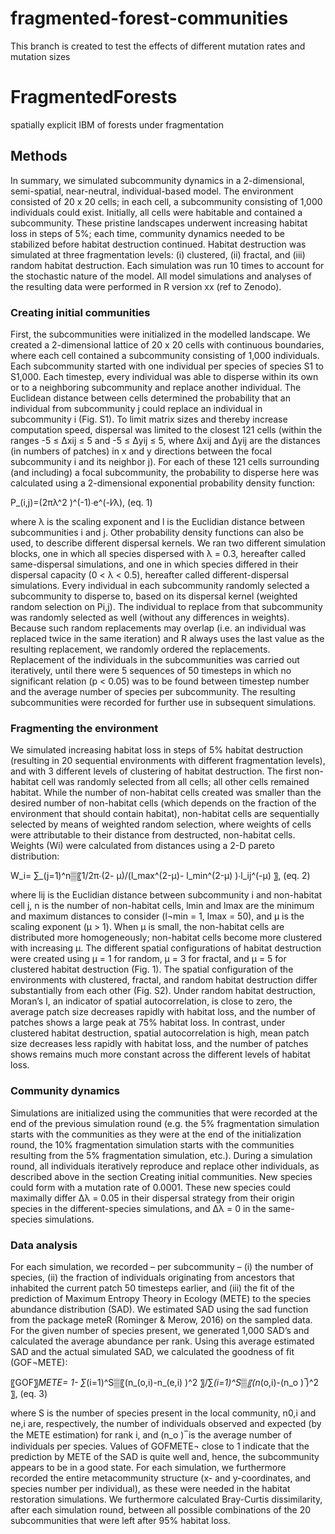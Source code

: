 # fragmented-forest-communities

This branch is created to test the effects of different mutation rates and mutation sizes

# FragmentedForests
spatially explicit IBM of forests under fragmentation

## Methods
In summary, we simulated subcommunity dynamics in a 2-dimensional, semi-spatial, near-neutral, individual-based model. The environment consisted of 20 x 20 cells; in each cell, a subcommunity consisting of 1,000 individuals could exist. Initially, all cells were habitable and contained a subcommunity. These pristine landscapes underwent increasing habitat loss in steps of 5%; each time, community dynamics needed to be stabilized before habitat destruction continued. Habitat destruction was simulated at three fragmentation levels: (i) clustered, (ii) fractal, and (iii) random habitat destruction. Each simulation was run 10 times to account for the stochastic nature of the model. All model simulations and analyses of the resulting data were performed in R version xx (ref to Zenodo). 

### Creating initial communities 
First, the subcommunities were initialized in the modelled landscape. We created a 2-dimensional lattice of 20 x 20 cells with continuous boundaries, where each cell contained a subcommunity consisting of 1,000 individuals. Each subcommunity started with one individual per species of species S1 to S1,000. Each timestep, every individual was able to disperse within its own or to a neighboring subcommunity and replace another individual. The Euclidean distance between cells determined the probability that an individual from subcommunity j could replace an individual in subcommunity i (Fig. S1). To limit matrix sizes and thereby increase computation speed, dispersal was limited to the closest 121 cells (within the ranges -5 ≤ Δxij ≤ 5 and -5 ≤ Δyij ≤ 5, where Δxij and Δyij are the distances (in numbers of patches) in x and y directions between the focal subcommunity i and its neighbor j). For each of these 121 cells surrounding (and including) a focal subcommunity, the probability to disperse here was calculated using a 2-dimensional exponential probability density function: 

 P_(i,j)=(2πλ^2 )^(-1)∙e^(-l⁄λ),							(eq. 1)

where λ is the scaling exponent and l is the Euclidian distance between subcommunities i and j. Other probability density functions can also be used, to describe different dispersal kernels. We ran two different simulation blocks, one in which all species dispersed with λ = 0.3, hereafter called same-dispersal simulations, and one in which species differed in their dispersal capacity (0 < λ < 0.5), hereafter called different-dispersal simulations. 
Every individual in each subcommunity randomly selected a subcommunity to disperse to, based on its dispersal kernel (weighted random selection on Pi,j). The individual to replace from that subcommunity was randomly selected as well (without any differences in weights). Because such random replacements may overlap (i.e. an individual was replaced twice in the same iteration) and R always uses the last value as the resulting replacement, we randomly ordered the replacements. Replacement of the individuals in the subcommunities was carried out iteratively, until there were 5 sequences of 50 timesteps in which no significant relation (p < 0.05) was to be found between timestep number and the average number of species per subcommunity. The resulting subcommunities were recorded for further use in subsequent simulations.

### Fragmenting the environment
We simulated increasing habitat loss in steps of 5% habitat destruction (resulting in 20 sequential environments with different fragmentation levels), and with 3 different levels of clustering of habitat destruction. The first non-habitat cell was randomly selected from all cells; all other cells remained habitat. While the number of non-habitat cells created was smaller than the desired number of non-habitat cells (which depends on the fraction of the environment that should contain habitat), non-habitat cells are sequentially selected by means of weighted random selection, where weights of cells were attributable to their distance from destructed, non-habitat cells. Weights (Wi) were calculated from distances using a 2-D pareto distribution: 

 W_i=  ∑_(j=1)^n▒〖1/2π∙(2- μ)/(l_max^(2-μ)- l_min^(2-μ) )∙l_ij^(-μ) 〗,						(eq. 2)

where lij is the Euclidian distance between subcommunity i and non-habitat cell j, n is the number of non-habitat cells, lmin and lmax are the minimum and maximum distances to consider (l¬min = 1, lmax = 50), and µ is the scaling exponent (µ > 1). When µ is small, the non-habitat cells are distributed more homogeneously; non-habitat cells become more clustered with increasing µ. The different spatial configurations of habitat destruction were created using µ = 1 for random, µ = 3 for fractal, and µ = 5 for clustered habitat destruction (Fig. 1).
The spatial configuration of the environments with clustered, fractal, and random habitat destruction differ substantially from each other (Fig. S2). Under random habitat destruction, Moran’s I, an indicator of spatial autocorrelation, is close to zero, the average patch size decreases rapidly with habitat loss, and the number of patches shows a large peak at 75% habitat loss. In contrast, under clustered habitat destruction, spatial autocorrelation is high, mean patch size decreases less rapidly with habitat loss, and the number of patches shows remains much more constant across the different levels of habitat loss.  

### Community dynamics  
Simulations are initialized using the communities that were recorded at the end of the previous simulation round (e.g. the 5% fragmentation simulation starts with the communities as they were at the end of the initialization round, the 10% fragmentation simulation starts with the communities resulting from the 5% fragmentation simulation, etc.). During a simulation round, all individuals iteratively reproduce and replace other individuals, as described above in the section Creating initial communities. New species could form with a mutation rate of 0.0001. These new species could maximally differ Δλ = 0.05 in their dispersal strategy from their origin species in the different-species simulations, and Δλ = 0 in the same-species simulations.    

### Data analysis
For each simulation, we recorded – per subcommunity – (i) the number of species, (ii) the fraction of individuals originating from ancestors that inhabited the current patch 50 timesteps earlier, and (iii) the fit of the prediction of Maximum Entropy Theory in Ecology (METE) to the species abundance distribution (SAD). We estimated SAD using the sad function from the package meteR (Rominger & Merow, 2016) on the sampled data. For the given number of species present, we generated 1,000 SAD’s and calculated the average abundance per rank. Using this average estimated SAD and the actual simulated SAD, we calculated the goodness of fit (GOF¬METE):

 〖GOF〗_METE= 1- ∑_(i=1)^S▒〖(n_(o,i)-n_(e,i) )^2 〗/∑_(i=1)^S▒〖(n_(o,i)-(n_o ) ̅)^2 〗,			(eq. 3)

where S is the number of species present in the local community, n0,i and ne,i are, respectively, the number of individuals observed and expected (by the METE estimation) for rank i, and (n_o ) ̅ is the average number of individuals per species. Values of GOFMETE¬ close to 1 indicate that the prediction by METE of the SAD is quite well and, hence, the subcommunity appears to be in a good state. For each simulation, we furthermore recorded the entire metacommunity structure (x- and y-coordinates, and species number per individual), as these were needed in the habitat restoration simulations. We furthermore calculated Bray-Curtis dissimilarity, after each simulation round, between all possible combinations of the 20 subcommunities that were left after 95% habitat loss.  
